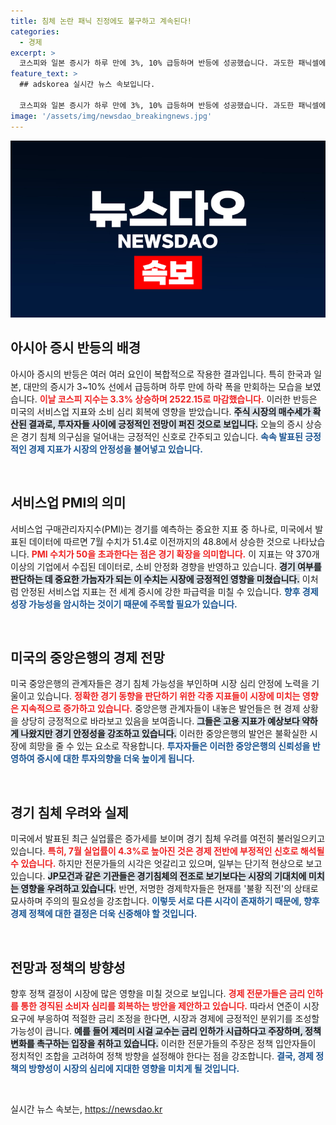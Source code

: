 ```yaml
---
title: 침체 논란 패닉 진정에도 불구하고 계속된다!
categories:
  - 경제
excerpt: >
  코스피와 일본 증시가 하루 만에 3%, 10% 급등하며 반등에 성공했습니다. 과도한 패닉셀에 대한 인식과 긍정적인 미국 서비스업 지표가 상승세를 이끌었습니다. 경제 심리에 변화가 감지됩니다!
feature_text: >
  ## adskorea 실시간 뉴스 속보입니다.

  코스피와 일본 증시가 하루 만에 3%, 10% 급등하며 반등에 성공했습니다. 과도한 패닉셀에 대한 인식과 긍정적인 미국 서비스업 지표가 상승세를 이끌었습니다. 경제 심리에 변화가 감지됩니다!
image: '/assets/img/newsdao_breakingnews.jpg'
---
```


<p><img src="/assets/img/newsdao_breakingnews.jpg" alt="adskorea 속보" /></p>

<h2 data-ke-size="size26">아시아 증시 반등의 배경</h2>

<p data-ke-size="size16">아시아 증시의 반등은 여러 여러 요인이 복합적으로 작용한 결과입니다. 특히 한국과 일본, 대만의 증시가 3~10% 선에서 급등하며 하루 만에 하락 폭을 만회하는 모습을 보였습니다. <b><span style="color: #ee2323;">이날 코스피 지수는 3.3% 상승하며 2522.15로 마감했습니다.</span></b> 이러한 반등은 미국의 서비스업 지표와 소비 심리 회복에 영향을 받았습니다. <b><span style="background-color: #21538527;">주식 시장의 매수세가 확산된 결과로, 투자자들 사이에 긍정적인 전망이 퍼진 것으로 보입니다.</span></b> 오늘의 증시 상승은 경기 침체 의구심을 덜어내는 긍정적인 신호로 간주되고 있습니다. <b><span style="color: #1a5490;">속속 발표된 긍정적인 경제 지표가 시장의 안정성을 불어넣고 있습니다.</span></b></p>

<p data-ke-size="size16">&nbsp;</p>

<h2 data-ke-size="size26">서비스업 PMI의 의미</h2>

<p data-ke-size="size16">서비스업 구매관리자지수(PMI)는 경기를 예측하는 중요한 지표 중 하나로, 미국에서 발표된 데이터에 따르면 7월 수치가 51.4로 이전까지의 48.8에서 상승한 것으로 나타났습니다. <b><span style="color: #ee2323;">PMI 수치가 50을 초과한다는 점은 경기 확장을 의미합니다.</span></b> 이 지표는 약 370개 이상의 기업에서 수집된 데이터로, 소비 안정화 경향을 반영하고 있습니다. <b><span style="background-color: #21538527;">경기 여부를 판단하는 데 중요한 가늠자가 되는 이 수치는 시장에 긍정적인 영향을 미쳤습니다.</span></b> 이처럼 안정된 서비스업 지표는 전 세계 증시에 강한 파급력을 미칠 수 있습니다. <b><span style="color: #1a5490;">향후 경제 성장 가능성을 암시하는 것이기 때문에 주목할 필요가 있습니다.</span></b></p>

<p data-ke-size="size16">&nbsp;</p>

<h2 data-ke-size="size26">미국의 중앙은행의 경제 전망</h2>

<p data-ke-size="size16">미국 중앙은행의 관계자들은 경기 침체 가능성을 부인하며 시장 심리 안정에 노력을 기울이고 있습니다. <b><span style="color: #ee2323;">정확한 경기 동향을 판단하기 위한 각종 지표들이 시장에 미치는 영향은 지속적으로 증가하고 있습니다.</span></b> 중앙은행 관계자들이 내놓은 발언들은 현 경제 상황을 상당히 긍정적으로 바라보고 있음을 보여줍니다. <b><span style="background-color: #21538527;">그들은 고용 지표가 예상보다 약하게 나왔지만 경기 안정성을 강조하고 있습니다.</span></b> 이러한 중앙은행의 발언은 불확실한 시장에 희망을 줄 수 있는 요소로 작용합니다. <b><span style="color: #1a5490;">투자자들은 이러한 중앙은행의 신뢰성을 반영하여 증시에 대한 투자의향을 더욱 높이게 됩니다.</span></b></p>

<p data-ke-size="size16">&nbsp;</p>

<h2 data-ke-size="size26">경기 침체 우려와 실제</h2>

<p data-ke-size="size16">미국에서 발표된 최근 실업률은 증가세를 보이며 경기 침체 우려를 여전히 불러일으키고 있습니다. <b><span style="color: #ee2323;">특히, 7월 실업률이 4.3%로 높아진 것은 경제 전반에 부정적인 신호로 해석될 수 있습니다.</span></b> 하지만 전문가들의 시각은 엇갈리고 있으며, 일부는 단기적 현상으로 보고 있습니다. <b><span style="background-color: #21538527;">JP모건과 같은 기관들은 경기침체의 전조로 보기보다는 시장의 기대치에 미치는 영향을 우려하고 있습니다.</span></b> 반면, 저명한 경제학자들은 현재를 '불황 직전'의 상태로 묘사하며 주의의 필요성을 강조합니다. <b><span style="color: #1a5490;">이렇듯 서로 다른 시각이 존재하기 때문에, 향후 경제 정책에 대한 결정은 더욱 신중해야 할 것입니다.</span></b></p>

<p data-ke-size="size16">&nbsp;</p>

<h2 data-ke-size="size26">전망과 정책의 방향성</h2>

<p data-ke-size="size16">향후 정책 결정이 시장에 많은 영향을 미칠 것으로 보입니다. <b><span style="color: #ee2323;">경제 전문가들은 금리 인하를 통한 경직된 소비자 심리를 회복하는 방안을 제안하고 있습니다.</span></b> 따라서 연준이 시장 요구에 부응하여 적절한 금리 조정을 한다면, 시장과 경제에 긍정적인 분위기를 조성할 가능성이 큽니다. <b><span style="background-color: #21538527;">예를 들어 제러미 시걸 교수는 금리 인하가 시급하다고 주장하며, 정책 변화를 촉구하는 입장을 취하고 있습니다.</span></b> 이러한 전문가들의 주장은 정책 입안자들이 정치적인 조합을 고려하여 정책 방향을 설정해야 한다는 점을 강조합니다. <b><span style="color: #1a5490;">결국, 경제 정책의 방향성이 시장의 심리에 지대한 영향을 미치게 될 것입니다.</span></b></p>

<p data-ke-size="size16">&nbsp;</p>
실시간 뉴스 속보는, <a href="https://newsdao.kr" rel="dofollow">https://newsdao.kr</a>


